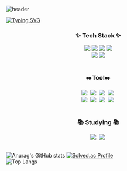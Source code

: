 ![header](https://capsule-render.vercel.app/api?type=venom&color=C4C9F1&height=300&section=header&text=EMBKSM%20&fontSize=90&animation=twinkling&fontColor=E3B079)

[![Typing SVG](https://readme-typing-svg.demolab.com?font=Fira+Code&weight=600&pause=1000&color=E3B079&center=true&vCenter=true&width=435&lines=Aspiring_embedded_system_developer)](https://git.io/typing-svg)
<h3 align="center">✨ Tech Stack ✨</h3>
<div align="center">
  <img src="https://img.shields.io/badge/C-A8B9CC?style=for-the-badge&logo=c&logoColor=white">
  <img src="https://img.shields.io/badge/C++-00599C?style=for-the-badge&logo=cplusplus&logoColor=white">
  <img src="https://img.shields.io/badge/arduino-00878F?style=for-the-badge&logo=arduino&logoColor=white">
  <img src="https://img.shields.io/badge/UART-00878F?style=for-the-badge&logo=UART&logoColor=white">
</div>

<div align="center">
  <img src="https://img.shields.io/badge/python-3776AB?style=for-the-badge&logo=python&logoColor=ffdd54">
  <img src="https://img.shields.io/badge/assemblyscript-007AAC?style=for-the-badge&logo=assemblyscript&logoColor=white">
</div>

<br>
<h3 align="center">✒️Tool✒️</h3>
<div align="center">
  <img src="https://img.shields.io/badge/blender-E87D0D?style=for-the-badge&logo=blender&logoColor=white" />&nbsp
  <img src="https://img.shields.io/badge/kicad-314CB0?style=for-the-badge&logo=kicad&logoColor=white" />&nbsp
  <img src="https://img.shields.io/badge/inkscape-000000?style=for-the-badge&logo=inkscape&logoColor=white" />&nbsp
  <img src="https://img.shields.io/badge/RDworks-000000?style=for-the-badge&logo=RDworks&logoColor=white" />&nbsp
</div>
<div align="center">
  <img src="https://img.shields.io/badge/git-F05033.svg?style=for-the-badge&logo=git&logoColor=white" />&nbsp
  <img src="https://img.shields.io/badge/github-181717.svg?style=for-the-badge&logo=github&logoColor=white" />&nbsp
  <img src="https://img.shields.io/badge/Notion-F3F3F3.svg?style=for-the-badge&logo=notion&logoColor=black" />&nbsp
  <img src="https://img.shields.io/badge/figma-F24E1E.svg?style=for-the-badge&logo=figma&logoColor=white" />&nbsp
</div>

<br>

<h3 align="center">📚 Studying 📚</h3>
<div align="center">
  <img src="https://img.shields.io/badge/algorithms-00BCB4.svg?style=for-the-badge&logo=thealgorithms&logoColor=white" />&nbsp
  <img src="https://img.shields.io/badge/raspberrypi-A22846.svg?style=for-the-badge&logo=raspberrypi&logoColor=white" />&nbsp

</div>

<br>


![Anurag's GitHub stats](https://github-readme-stats.vercel.app/api?username=EMBKSM&show_icons=true&theme=radical&show=reviews,discussions_started,discussions_answered,prs_merged,prs_merged_percentage)
[![Solved.ac Profile](http://mazassumnida.wtf/api/v2/generate_badge?boj=pyksm)](https://solved.ac/pyksm/)
<br>
![Top Langs](https://github-readme-stats.vercel.app/api/top-langs/?username=EMBKSM&layout=compact)
